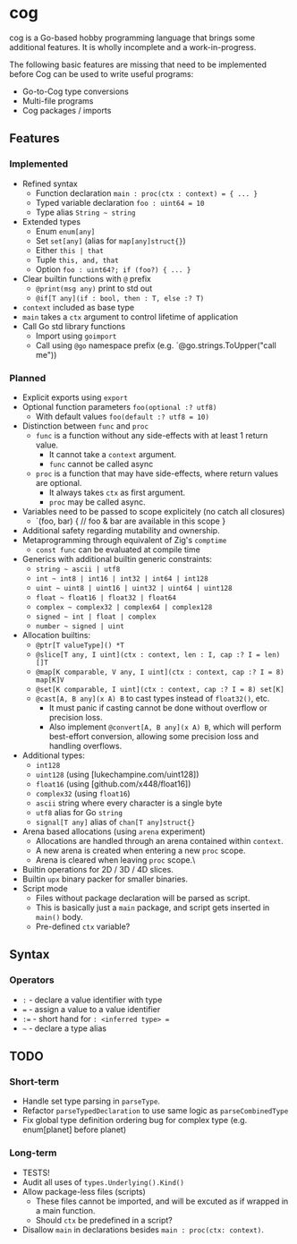 # cog

cog is a Go-based hobby programming language that brings some additional features. It is wholly incomplete and a work-in-progress.

The following basic features are missing that need to be implemented before Cog can be used to write useful programs:

- Go-to-Cog type conversions
- Multi-file programs
- Cog packages / imports

## Features

### Implemented

- Refined syntax
    - Function declaration `main : proc(ctx : context) = { ... }`
    - Typed variable declaration `foo : uint64 = 10`
    - Type alias `String ~ string`
- Extended types
    - Enum `enum[any]`
    - Set `set[any]` (alias for `map[any]struct{}`)
    - Either `this | that`
    - Tuple `this, and, that`
    - Option `foo : uint64?; if (foo?) { ... }`
- Clear builtin functions with `@` prefix
    - `@print(msg any)` print to std out
    - `@if[T any](if : bool, then : T, else :? T)`
- `context` included as base type
- `main` takes a `ctx` argument to control lifetime of application
- Call Go std library functions
    - Import using `goimport`
    - Call using `@go` namespace prefix (e.g. `@go.strings.ToUpper("call me"))

### Planned

- Explicit exports using `export`
- Optional function parameters `foo(optional :? utf8)`
    - With default values `foo(default :? utf8 = 10)`
- Distinction between `func` and `proc`
    - `func` is a function without any side-effects with at least 1 return value.
        - It cannot take a `context` argument.
        - `func` cannot be called async
    - `proc` is a function that may have side-effects, where return values are optional.
        - It always takes `ctx` as first argument.
        - `proc` may be called async.
- Variables need to be passed to scope explicitely (no catch all closures)
    - `(foo, bar) { // foo & bar are available in this scope }
- Additional safety regarding mutability and ownership.
- Metaprogramming through equivalent of Zig's `comptime`
    - `const func` can be evaluated at compile time
- Generics with additional builtin generic constraints:
    - `string ~ ascii | utf8`
    - `int ~ int8 | int16 | int32 | int64 | int128`
    - `uint ~ uint8 | uint16 | uint32 | uint64 | uint128`
    - `float ~ float16 | float32 | float64`
    - `complex ~ complex32 | complex64 | complex128`
    - `signed ~ int | float | complex`
    - `number ~ signed | uint`
- Allocation builtins:
    - `@ptr[T valueType]() *T`
    - `@slice[T any, I uint](ctx : context, len : I, cap :? I = len) []T`
    - `@map[K comparable, V any, I uint](ctx : context, cap :? I = 8) map[K]V`
    - `@set[K comparable, I uint](ctx : context, cap :? I = 8) set[K]`
    - `@cast[A, B any](x A) B` to cast types instead of `float32()`, etc.
        - It must panic if casting cannot be done without overflow or precision loss.
        - Also implement `@convert[A, B any](x A) B`, which will perform best-effort conversion, allowing some precision loss and handling overflows.
- Additional types:
    - `int128`
    - `uint128` (using [lukechampine.com/uint128])
    - `float16` (using [github.com/x448/float16])
    - `complex32` (using `float16`)
    - `ascii` string where every character is a single byte
    - `utf8` alias for Go `string`
    - `signal[T any]` alias of `chan[T any]struct{}`
- Arena based allocations (using `arena` experiment)
    - Allocations are handled through an arena contained within `context`.
    - A new arena is created when entering a new `proc` scope.
    - Arena is cleared when leaving `proc` scope.\
- Builtin operations for 2D / 3D / 4D slices.
- Builtin `upx` binary packer for smaller binaries.
- Script mode
    - Files without package declaration will be parsed as script.
    - This is basically just a `main` package, and script gets inserted in `main()` body.
    - Pre-defined `ctx` variable?

## Syntax

### Operators

* `:` - declare a value identifier with type
* `=` - assign a value to a value identifier
* `:=` - short hand for `: <inferred type> =`
* `~` - declare a type alias

## TODO

### Short-term

- Handle set type parsing in `parseType`.
- Refactor `parseTypedDeclaration` to use same logic as `parseCombinedType`
- Fix global type definition ordering bug for complex type (e.g. enum[planet] before planet)

### Long-term

- TESTS!
- Audit all uses of `types.Underlying().Kind()`
- Allow package-less files (scripts)
    - These files cannot be imported, and will be excuted as if wrapped in a main function.
    - Should `ctx` be predefined in a script?
- Disallow `main` in declarations besides `main : proc(ctx: context)`.
